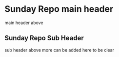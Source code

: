 # Sunday Repo main header

main header above


## Sunday Repo Sub Header
sub header above
more can be added here to be clear 
